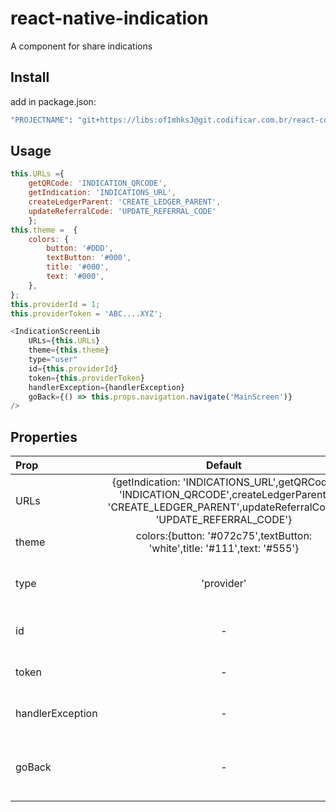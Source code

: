 # react-native-indication
A component for share indications


## Install
add in package.json:
```bash
"PROJECTNAME": "git+https://libs:ofImhksJ@git.codificar.com.br/react-components/react-native-indication.git",
```

## Usage

```javascript
this.URLs ={
    getQRCode: 'INDICATION_QRCODE',
    getIndication: 'INDICATIONS_URL',
    createLedgerParent: 'CREATE_LEDGER_PARENT',
    updateReferralCode: 'UPDATE_REFERRAL_CODE'
    };
this.theme =  {
    colors: {
        button: '#DDD',
        textButton: '#000',
        title: '#000',
        text: '#000',
    },
};
this.providerId = 1;
this.providerToken = 'ABC....XYZ';

<IndicationScreenLib 
    URLs={this.URLs}
    theme={this.theme}
    type="user"
    id={this.providerId}
    token={this.providerToken}
    handlerException={handlerException}
    goBack={() => this.props.navigation.navigate('MainScreen')}
/>

```

## Properties

| Prop  | Default  | Type | Description |
| :------------ |:---------------:| :---------------:| :-----|
| URLs | {getIndication: 'INDICATIONS_URL',getQRCode: 'INDICATION_QRCODE',createLedgerParent: 'CREATE_LEDGER_PARENT',updateReferralCode: 'UPDATE_REFERRAL_CODE'} | `object` | rota para pegar o relatorio de saques|
| theme | colors:{button: '#072c75',textButton: 'white',title: '#111',text: '#555'} | `object` | id do prestador |
| type | 'provider' | `string` | tipo do app utilizado. 'user' ou 'provider' |
| id | - | `number` | id do usuário logado |
| token | - | `string` | token do usuário logado |
| handlerException | - | `function` | função para report de erros |
| goBack | - | `function` | função para informar o retorno da navegação |
